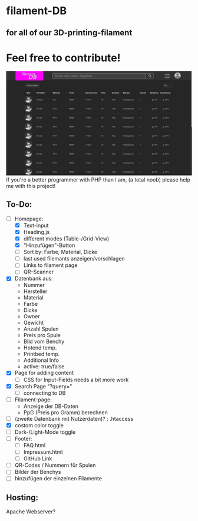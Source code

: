 # filament-DB
## for all of our 3D-printing-filament
# Feel free to contribute!
<img src="/assets/img/overview.png" alt="">
If you're a better programmer with PHP than I am, (a total noob) please help me with this project!

## To-Do:
- [ ] Homepage:
    - [x] Text-input
    - [x] Heading.js
    - [x] different modes (Table-/Grid-View)
    - [x] "Hinzufügen"-Button
    - [ ] Sort by: Farbe, Material, Dicke
    - [ ] last used filemants anzeigen/vorschlagen
    - [ ] Links to filament page
    - [ ] QR-Scanner
- [x] Datenbank aus:
    - Nummer
    - Hersteller
    - Material
    - Farbe
    - Dicke
    - Owner
    - Gewicht
    - Anzahl Spulen
    - Preis pro Spule
    - Bild vom Benchy
    - Hotend temp.
    - Printbed temp.
    - Additional Info
    - active: true/false
- [x] Page for adding content
    - [ ] CSS for Input-Fields needs a bit more work
- [x] Search Page "?query="
   - [ ] connecting to DB
- [ ] Filament-page:
    - Anzeige der DB-Daten
    - PpG (Preis pro Gramm) berechnen
- [ ] (zweite Datenbank mit Nutzerdaten)? : .htaccess
- [x] costom color toggle
- [ ] Dark-/Light-Mode toggle
- [ ] Footer:
    - [ ] FAQ.html
    - [ ] Impressum.html
    - [ ] GitHub Link
- [ ] QR-Codes / Nummern für Spulen
- [ ] Bilder der Benchys
- [ ] hinzufügen der einzelnen Filamente

## Hosting:
Apache Webserver?